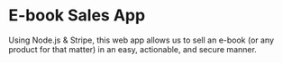 # E-book Sales App

Using Node.js & Stripe, this web app allows us to sell an e-book (or any product for that matter) in an easy, actionable, and secure manner.
